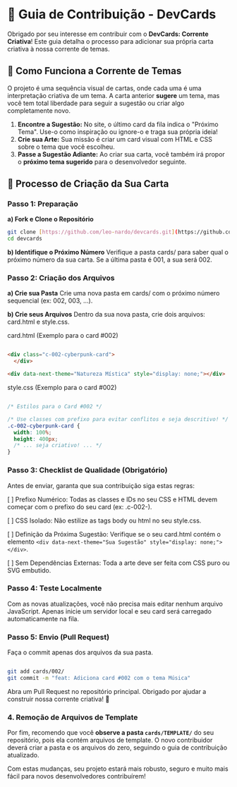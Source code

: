 # 🤝 Guia de Contribuição - DevCards

Obrigado por seu interesse em contribuir com o **DevCards: Corrente Criativa**! Este guia detalha o processo para adicionar sua própria carta criativa à nossa corrente de temas.

## 🎨 Como Funciona a Corrente de Temas

O projeto é uma sequência visual de cartas, onde cada uma é uma interpretação criativa de um tema. A carta anterior **sugere** um tema, mas você tem total liberdade para seguir a sugestão ou criar algo completamente novo.

1.  **Encontre a Sugestão:** No site, o último card da fila indica o "Próximo Tema". Use-o como inspiração ou ignore-o e traga sua própria ideia!
2.  **Crie sua Arte:** Sua missão é criar um card visual com HTML e CSS sobre o tema que você escolheu.
3.  **Passe a Sugestão Adiante:** Ao criar sua carta, você também irá propor o **próximo tema sugerido** para o desenvolvedor seguinte.

## 🎪 Processo de Criação da Sua Carta

### Passo 1: Preparação

**a) Fork e Clone o Repositório**

```bash
git clone [https://github.com/leo-nardo/devcards.git](https://github.com/leo-nardo/devcards.git)
cd devcards
```
**b) Identifique o Próximo Número**
Verifique a pasta cards/ para saber qual o próximo número da sua carta. Se a última pasta é 001, a sua será 002.

### Passo 2: Criação dos Arquivos

**a) Crie sua Pasta**
Crie uma nova pasta em cards/ com o próximo número sequencial (ex: 002, 003, ...).

**b) Crie seus Arquivos**
Dentro da sua nova pasta, crie dois arquivos: card.html e style.css.

card.html (Exemplo para o card #002)

```HTML

<div class="c-002-cyberpunk-card">
  </div>

<div data-next-theme="Natureza Mística" style="display: none;"></div>
```
style.css (Exemplo para o card #002)

```CSS

/* Estilos para o Card #002 */

/* Use classes com prefixo para evitar conflitos e seja descritivo! */
.c-002-cyberpunk-card {
  width: 100%;
  height: 400px;
  /* ... seja criativo! ... */
}
```
### Passo 3: Checklist de Qualidade (Obrigatório)
Antes de enviar, garanta que sua contribuição siga estas regras:

[ ] Prefixo Numérico: Todas as classes e IDs no seu CSS e HTML devem começar com o prefixo do seu card (ex: .c-002-).

[ ] CSS Isolado: Não estilize as tags body ou html no seu style.css.

[ ] Definição da Próxima Sugestão: Verifique se o seu card.html contém o elemento ```<div data-next-theme="Sua Sugestão" style="display: none;"></div>```.

[ ] Sem Dependências Externas: Toda a arte deve ser feita com CSS puro ou SVG embutido.

### Passo 4: Teste Localmente
Com as novas atualizações, você não precisa mais editar nenhum arquivo JavaScript. Apenas inicie um servidor local e seu card será carregado automaticamente na fila.

### Passo 5: Envio (Pull Request)
Faça o commit apenas dos arquivos da sua pasta.
```Bash

git add cards/002/
git commit -m "feat: Adiciona card #002 com o tema Música"
```
Abra um Pull Request no repositório principal.
Obrigado por ajudar a construir nossa corrente criativa! 🚀


### 4. Remoção de Arquivos de Template

Por fim, recomendo que você **observe a pasta `cards/TEMPLATE/`** do seu repositório, pois ela contém arquivos de template. O novo contribuidor deverá criar a pasta e os arquivos do zero, seguindo o guia de contribuição atualizado.

Com estas mudanças, seu projeto estará mais robusto, seguro e muito mais fácil para novos desenvolvedores contribuírem!
